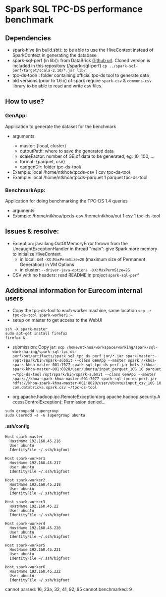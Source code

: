 # Spark SQL TPC-DS performance benchmark

## Dependencies
- spark-hive (in build.sbt): to be able to use the HiveContext instead of SparkContext in generating the database
- spark-sql-perf (in lib/): from DataBrick [Github url](https://github.com/databricks/spark-sql-perf). Cloned version is included in this repository (/spark-sql-perf)
`cp ../spark-sql-perf/target/scala-2.10/*.jar lib/`
- tpc-ds-tool/ : folder containing official tpc-ds tool to generate data
- old versions (prior to 1.6.x) of spark require `spark-csv` & `commons-csv` library to be able to read and write csv files.

## How to use?

### GenApp: 
Application to generate the dataset for the benchmark
- arguments: <inputPath> <scaleFactor> <format> <dsdgenDir>
    + master: {local, cluster}
    + outputPath: where to save the generated data
    + scaleFactor: number of GB of data to be generated, eg: 10, 100, ...
    + format: {parquet, csv}
    + dsdgenDir: folder tpc-ds-tool/
- Example: local /home/ntkhoa/tpcds-csv 1 csv tpc-ds-tool
- Example: local /home/ntkhoa/tpcds-parquet 1 parquet tpc-ds-tool
    
### BenchmarkApp: 
Application for doing benchmarking the TPC-DS 1.4 queries
- arguments: <inputPath> <outputPath> <scaleFactor> <format> <iterations> <dsdgenDir>
- Example: /home/ntkhoa/tpcds-csv /home/ntkhoa/out 1 csv 1 tpc-ds-tool

## Issues & resolve:
- Exception: java.lang.OutOfMemoryError thrown from the UncaughtExceptionHandler in thread "main": give Spark more memory to initialize HiveContext.
    + in local: set `-XX:MaxPermSize=2G` (maximum size of Permanent Generation) in VM Options
    + in cluster: `--driver-java-options -XX:MaxPermSize=2G` 
- CSV with no headers: read README in project `spark-sql-perf`

## Additional information for Eurecom internal users
- Copy the tpc-ds-tool to each worker machine, same location
`scp -r tpc-ds-tool spark-worker1:~`
- setup on master to get access to the WebUI
```
ssh -X spark-master
sudo apt-get install firefox
firefox &
```
- submission: 
Copy jar: `scp /home/ntkhoa/workspace/working/spark-sql-worksharing/spark-sql-tpc-ds-perf/out/artifacts/spark_sql_tpc_ds_perf_jar/*.jar spark-master:~`
`/opt/spark/bin/spark-submit --class GenApp --master spark://khoa-spark-khoa-master-001:7077 spark-sql-tpc-ds-perf.jar hdfs://khoa-spark-khoa-master-001:8020/user/ubuntu/input_parquet_10G 10 parquet ~/tpc-ds-tool`
`/opt/spark/bin/spark-submit --class GenApp --master spark://khoa-spark-khoa-master-001:7077 spark-sql-tpc-ds-perf.jar hdfs://khoa-spark-khoa-master-001:8020/user/ubuntu/input_csv_10G 10 com.databricks.spark.csv ~/tpc-ds-tool`

- org.apache.hadoop.ipc.RemoteException(org.apache.hadoop.security.AccessControlException): Permission denied...
```
sudo groupadd supergroup
sudo usermod -a -G supergroup ubuntu
```

#### .ssh/config
```
Host spark-master
  HostName 192.168.45.216
  User ubuntu
  IdentityFile ~/.ssh/bigfoot

Host spark-worker1
  HostName 192.168.45.217
  User ubuntu
  IdentityFile ~/.ssh/bigfoot

Host spark-worker2
  HostName 192.168.45.218
  User ubuntu
  IdentityFile ~/.ssh/bigfoot

Host spark-worker3
  HostName 192.168.45.22
  User ubuntu
  IdentityFile ~/.ssh/bigfoot

Host spark-worker4
  HostName 192.168.45.220
  User ubuntu
  IdentityFile ~/.ssh/bigfoot

Host spark-worker5
  HostName 192.168.45.221
  User ubuntu
  IdentityFile ~/.ssh/bigfoot

Host spark-worker6
  HostName 192.168.45.222
  User ubuntu
  IdentityFile ~/.ssh/bigfoot
```

cannot parsed: 16, 23a, 32, 41, 92, 95
cannot benchmarked: 9

